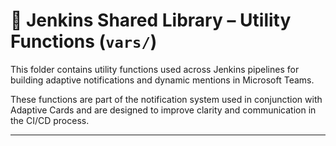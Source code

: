 # 🧩 Jenkins Shared Library – Utility Functions (`vars/`)

This folder contains utility functions used across Jenkins pipelines for building adaptive notifications and dynamic mentions in Microsoft Teams.

These functions are part of the notification system used in conjunction with Adaptive Cards and are designed to improve clarity and communication in the CI/CD process.

---
